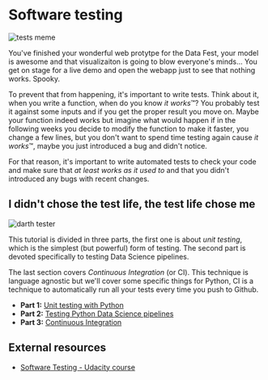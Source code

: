 # Software testing

![tests meme](http://s2.quickmeme.com/img/bf/bf321947675de864ac980948a6c835a82768a0eb48091d32e432fabcf4165666.jpg)

You've finished your wonderful web protytpe for the Data Fest, your model is awesome and that visualizaiton is going to blow everyone's minds... You get on stage for a live demo and open the webapp just to see that nothing works. Spooky.

To prevent that from happening, it's important to write tests. Think about it, when you write a function, when do you know *it works*™? You probably test it against some inputs and if you get the proper result you move on. Maybe your function indeed works but imagine what would happen if in the following weeks you decide to modify the function to make it faster, you change a few lines, but you don't want to spend time testing again cause *it works*™, maybe you just introduced a bug and didn't notice.

For that reason, it's important to write automated tests to check your code and make sure that *at least works as it used to* and that you didn't introduced any bugs with recent changes.

## I didn't chose the test life, the test life chose me

![darth tester](http://s2.quickmeme.com/img/03/0347c3efdc17cc1959d089f60b8b2fc267d9093caa8e8cb483bf476b58e63e45.jpg)



This tutorial is divided in three parts, the first one is about *unit testing*, which is the simplest (but powerful) form of testing. The second part is devoted specifically to testing Data Science pipelines.

The last section covers *Continuous Integration* (or CI). This technique is language agnostic but we'll cover some specific things for Python, CI is a technique to automatically run all your tests every time you push to Github.

*   **Part 1:** [Unit testing with Python](python_testing.md)
*   **Part 2:** [Testing Python Data Science pipelines](ds_testing.md)
*   **Part 3:** [Continuous Integration](ci.md)

## External resources

*   [Software Testing - Udacity course](https://www.udacity.com/course/software-testing--cs258)

    ​